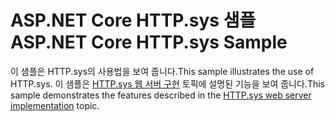 # <a name="aspnet-core-httpsys-sample"></a><span data-ttu-id="747ed-101">ASP.NET Core HTTP.sys 샘플</span><span class="sxs-lookup"><span data-stu-id="747ed-101">ASP.NET Core HTTP.sys Sample</span></span>

<span data-ttu-id="747ed-102">이 샘플은 HTTP.sys의 사용법을 보여 줍니다.</span><span class="sxs-lookup"><span data-stu-id="747ed-102">This sample illustrates the use of HTTP.sys.</span></span> <span data-ttu-id="747ed-103">이 샘플은 [HTTP.sys 웹 서버 구현](https://docs.microsoft.com/aspnet/core/fundamentals/servers/httpsys) 토픽에 설명된 기능을 보여 줍니다.</span><span class="sxs-lookup"><span data-stu-id="747ed-103">This sample demonstrates the features described in the [HTTP.sys web server implementation](https://docs.microsoft.com/aspnet/core/fundamentals/servers/httpsys) topic.</span></span>
